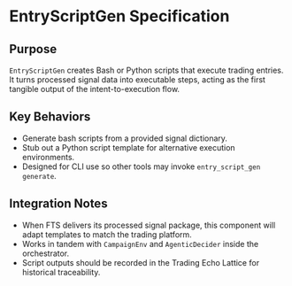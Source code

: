 # EntryScriptGen Specification

## Purpose

`EntryScriptGen` creates Bash or Python scripts that execute trading entries. It turns processed signal data into executable steps, acting as the first tangible output of the intent-to-execution flow.

## Key Behaviors

- Generate bash scripts from a provided signal dictionary.
- Stub out a Python script template for alternative execution environments.
- Designed for CLI use so other tools may invoke `entry_script_gen generate`.

## Integration Notes

- When FTS delivers its processed signal package, this component will adapt templates to match the trading platform.
- Works in tandem with `CampaignEnv` and `AgenticDecider` inside the orchestrator.
- Script outputs should be recorded in the Trading Echo Lattice for historical traceability.

